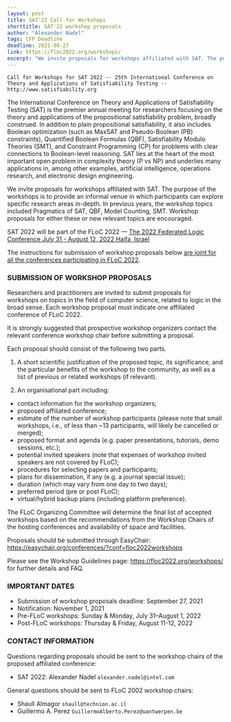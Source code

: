 ```yaml
---
layout: post
title: SAT'22 Call for Workshops
shorttitle: SAT'22 workshop proposals
author: "Alexander Nadel"
tags: CFP Deadline
deadline: 2021-09-27
link: https://floc2022.org/workshops/
excerpt: "We invite proposals for workshops affiliated with SAT. The purpose of the workshops is to provide an informal venue in which participants can explore specific research areas in-depth."
---
```

    Call for Workshops for SAT 2022 -- 25th International Conference on Theory and Applications of Satisfiability Testing -- http://www.satisfiability.org

The International Conference on Theory and Applications of Satisfiability Testing (SAT) is the premier annual meeting for researchers focusing on the theory and applications of the propositional satisfiability problem, broadly construed. In addition to plain propositional satisfiability, it also includes Boolean optimization (such as MaxSAT and Pseudo-Boolean (PB) constraints), Quantified Boolean Formulas (QBF), Satisfiability Modulo Theories (SMT), and Constraint Programming (CP) for problems with clear connections to Boolean-level reasoning. SAT lies at the heart of the most important open problem in complexity theory (P vs NP) and underlies many applications in, among other examples, artificial intelligence, operations research, and electronic design engineering. 

We invite proposals for workshops affiliated with SAT. The purpose of the workshops is to provide an informal venue in which participants can explore specific research areas in-depth. In previous years, the workshop topics included Pragmatics of SAT, QBF, Model Counting, SMT. Workshop proposals for either these or new relevant topics are encouraged.

SAT 2022 will be part of the FLoC 2022 — [The 2022 Federated Logic Conference July 31 - August 12, 2022 Haifa, Israel](http://www.floc2022.org/)

The instructions for submission of workshop proposals below [are joint for all the conferences participating in FLoC 2022](https://floc2022.org/workshops/).

### SUBMISSION OF WORKSHOP PROPOSALS

Researchers and practitioners are invited to submit proposals for workshops on topics in the field of computer science, related to logic in the broad sense.
Each workshop proposal must indicate one affiliated conference of FLoC 2022.

It is strongly suggested that prospective workshop organizers contact the relevant conference workshop chair before submitting a proposal.

Each proposal should consist of the following two parts.

1) A short scientific justification of the proposed topic, its significance, and the particular benefits of the workshop to the community, as well as a list of previous or related workshops (if relevant). 

2) An organisational part including:

- contact information for the workshop organizers;
- proposed affiliated conference;
- estimate of the number of workshop participants (please note that small workshops, i.e., of less than ~13 participants, will likely be cancelled or merged);
- proposed format and agenda (e.g. paper presentations, tutorials, demo sessions, etc.);
- potential invited speakers (note that expenses of workshop invited speakers are not covered by FLoC);
- procedures for selecting papers and participants;
- plans for dissemination, if any (e.g. a journal special issue);
- duration (which may vary from one day to two days);
- preferred period (pre or post FLoC);
- virtual/hybrid backup plans (including platform preference).

The FLoC Organizing Committee will determine the final list of accepted workshops based on the recommendations from the Workshop Chairs of the hosting conferences and availability of space and facilities.

Proposals should be submitted through EasyChair:
https://easychair.org/conferences/?conf=floc2022workshops

Please see the Workshop Guidelines page: https://floc2022.org/workshops/ for further details and FAQ.

### IMPORTANT DATES

+ Submission of workshop proposals deadline: September 27, 2021
+ Notification: November 1, 2021
+ Pre-FLoC workshops: Sunday & Monday, July 31–August 1, 2022
+ Post-FLoC workshops: Thursday & Friday, August 11-12, 2022

### CONTACT INFORMATION

Questions regarding proposals should be sent to the workshop chairs of the proposed affiliated conference: 

+ SAT 2022: Alexander Nadel `alexander.nadel@intel.com`

General questions should be sent to FLoC 2002 workshop chairs:

+ Shaull Almagor `shaull@technion.ac.il`
+ Guillermo A. Perez `GuillermoAlberto.Perez@uantwerpen.be`
